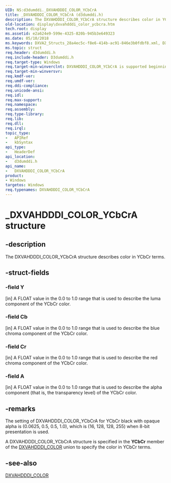 ```yaml
---
UID: NS:d3dumddi._DXVAHDDDI_COLOR_YCbCrA
title: _DXVAHDDDI_COLOR_YCbCrA (d3dumddi.h)
description: The DXVAHDDDI_COLOR_YCbCrA structure describes color in YCbCr terms.
old-location: display\dxvahdddi_color_ycbcra.htm
tech.root: display
ms.assetid: e2a624e9-599e-4325-820b-945b3e649323
ms.date: 05/10/2018
ms.keywords: DXVA2_Structs_28a4ec5c-f8e6-414b-ac91-846e3b0fdbf8.xml, DXVAHDDDI_COLOR_YCbCrA, DXVAHDDDI_COLOR_YCbCrA structure [Display Devices], _DXVAHDDDI_COLOR_YCbCrA, d3dumddi/DXVAHDDDI_COLOR_YCbCrA, display.dxvahdddi_color_ycbcra
ms.topic: struct
req.header: d3dumddi.h
req.include-header: D3dumddi.h
req.target-type: Windows
req.target-min-winverclnt: DXVAHDDDI_COLOR_YCbCrA is supported beginning with the Windows 7 operating system.
req.target-min-winversvr: 
req.kmdf-ver: 
req.umdf-ver: 
req.ddi-compliance: 
req.unicode-ansi: 
req.idl: 
req.max-support: 
req.namespace: 
req.assembly: 
req.type-library: 
req.lib: 
req.dll: 
req.irql: 
topic_type:
-	APIRef
-	kbSyntax
api_type:
-	HeaderDef
api_location:
-	d3dumddi.h
api_name:
-	DXVAHDDDI_COLOR_YCbCrA
product:
- Windows
targetos: Windows
req.typenames: DXVAHDDDI_COLOR_YCbCrA
---
```


# _DXVAHDDDI_COLOR_YCbCrA structure


## -description


The DXVAHDDDI_COLOR_YCbCrA structure describes color in YCbCr terms.  


## -struct-fields




### -field Y

[in] A FLOAT value in the 0.0 to 1.0 range that is used to describe the luma component of the YCbCr color. 


### -field Cb

[in] A FLOAT value in the 0.0 to 1.0 range that is used to describe the blue chroma component of the YCbCr color. 


### -field Cr

[in] A FLOAT value in the 0.0 to 1.0 range that is used to describe the red chroma component of the YCbCr color. 


### -field A

[in] A FLOAT value in the 0.0 to 1.0 range that is used to describe the alpha component (that is, the transparency level) of the YCbCr color.


## -remarks



The setting of DXVAHDDDI_COLOR_YCbCrA for YCbCr black with opaque alpha is (0.0625, 0.5, 0.5, 1.0), which is (16, 128, 128, 255) when 8-bit presentation is used.

A DXVAHDDDI_COLOR_YCbCrA structure is specified in the <b>YCbCr</b> member of the <a href="https://msdn.microsoft.com/library/windows/hardware/ff563025">DXVAHDDDI_COLOR</a> union to specify the color in YCbCr terms.




## -see-also




<a href="https://msdn.microsoft.com/library/windows/hardware/ff563025">DXVAHDDDI_COLOR</a>
 

 

